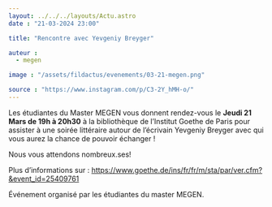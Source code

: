 ```yaml
---
layout: ../../../layouts/Actu.astro
date : "21-03-2024 23:00"

title: "Rencontre avec Yevgeniy Breyger"

auteur :
  - megen

image : "/assets/fildactus/evenements/03-21-megen.png"

source : "https://www.instagram.com/p/C3-2Y_hMH-o/"
---
```


Les étudiantes du Master MEGEN vous donnent rendez-vous le __Jeudi 21 Mars de 19h à 20h30__ à la bibliothèque de l’Institut Goethe de Paris pour assister à une soirée littéraire autour de l’écrivain Yevgeniy Breyger avec qui vous aurez la chance de pouvoir échanger !

Nous vous attendons nombreux.ses!

Plus d’informations sur : https://www.goethe.de/ins/fr/fr/m/sta/par/ver.cfm?&event_id=25409761

Événement organisé par les étudiantes du master MEGEN.